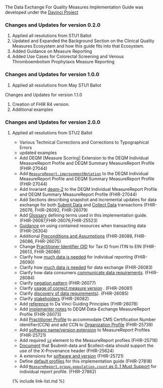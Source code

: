 
The Data Exchange For Quality Measures Implementation Guide was developed under the  [Davinci Project](#)


### Changes and Updates for version 0.2.0

1. Applied all resolutions from STU1 Ballot
1. Updated and Expanded the Background Section on the Clinical Quality Measures Ecosystem and how this guide fits into that Ecosystem.
1. Added Guidance on Measure Reporting
1. Added Use Cases for Colorectal Screening and Venous Thromboembolism Prophylaxis Measure Reporting

### Changes and Updates for version 1.0.0

1. Applied all resolutions from May STU1 Ballot

Changes and Updates for version 1.1.0

1. Creation of FHIR R4 version.
1. Additional examples

### Changes and Updates for version 2.0.0

1. Applied all resolutions from STU2 Ballot

    - Various Technical Corrections and Corrections to Typographical Errors
    - updated examples
    - Add DEQM [Measure Scoring] Extension to the DEQM Individual MeasureReport Profile and DEQM Summary MeasureReport Profile (FHIR-27044)
    - Add [`MeasureReport.improvementNotation`](StructureDefinition-indv-measurereport-deqm-definitions.html#MeasureReport.improvementNotation) to the DEQM Individual MeasureReport Profile and DEQM Summary MeasureReport Profile (FHIR-27044)
    - Add Invariant [deqm-2](StructureDefinition-indv-measurereport-deqm-definitions.html#MeasureReport) to the DEQM Individual MeasureReport Profile and DEQM Summary MeasureReport Profile (FHIR-27044)
    - Add Sections describing snapshot and incremental updates for data exchange for both [Submit Data](datax.html#submit-updates) and [Collect Data](datax.html#collect-updates) transactions (FHIR-26076, FHIR-26092, FHIR-26079)
    - Add [Glossary](index.html#glossary) defining terms used in this implementation guide. (FHIR-26087,FHIR-26076,FHIR-25523)
    - [Guidance](guidance.html#using-contained-resources-in-the-response-transaction) on using contained resources when transacting data (FHIR-26304)
    - Additional [Preconditions and Assumptions](guidance.html#preconditions-and-assumptions) (FHIR-26088, FHIR-26086, FHIR-26075)
    - Change [Practitioner Identifier OID](StructureDefinition-organization-deqm-definitions.html#Organization.identifier:ein) for Tax ID from ITIN to EIN (FHIR-26613, FHIR-26086)
    - Clarify how [much data is needed](indv-reporting.html#how-much-data-should-be-sent) for individual reporting (FHIR-26090)
    - Clarify how [much data is needed](datax.html) for data exchange (FHIR-26083)
    -  Clarify how data consumers [communicate data requirements](datax.html#collect-data ). (FHIR-26084)
    - Clarify [negation pattern](guidance.html#negation-patterns-for-quality-measures) (FHIR-26077)
    - Clarify [usage of correct measure version](datax.html) . (FHIR-26081)
    - Clarify [discovery of data requirements](datax.html#gather-data-requirements-from-consumer)). (FHIR-26085)
    - Clarify [stakeholders](datax.html) (FHIR-26082)
    - Add [reference](index.html#introduction) to Da Vinci Guiding Principles (FHIR-26078)
    - Add [implementer notes](StructureDefinition-indv-measurereport-deqm.html#mandatory-data-elements-and-terminology) to  DEQM Data-Exchange MeasureReport Profile  (FHIR-26073)
    - Add [Practitioner Profile](StructureDefinition-practitioner-deqm.html) to accommodate CMS Certification Number identifier(CCN) and add CCN to [Organization Profile](StructureDefinition-organization-deqm.html) (FHIR-25739)
    - Add [software name/version extension](StructureDefinition-indv-measurereport-deqm-definitions.html#MeasureReport.extension:vendor) to MeasureReport Profiles (FHIR-25721)
    - Add required [`id`](StructureDefinition-summary-measurereport-deqm-definitions.html#MeasureReport.group.population.code) element to the MeasureReport profiles (FHIR-25716)
    - [Document](datax.html#provenance) that $submit-data and $collect-data should support the use of the X-Provenance header (FHIR-25624)
    - A extensions for [software and version](StructureDefinition-datax-measurereport-deqm-definitions.html#MeasureReport.extension:software) (FHIR-25721)
    - Define [default profiles](guidance.html#default-profiles-used-in-the-evaluation-of-a-measure) for this implementation guide (FHIR-27818)
    - Add [`MeasureReport.group.population.count` as 0..1 Must Support](StructureDefinition-indv-measurereport-deqm.html#profile) for individual report profile. (FHIR-27862)


    {% include link-list.md %}
